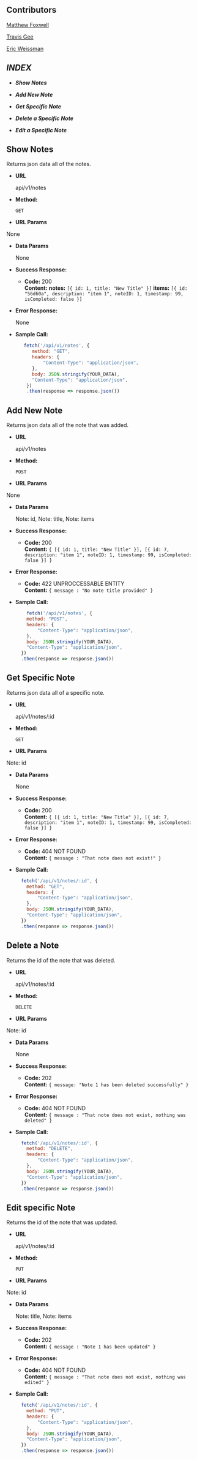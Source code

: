 ## Contributors
[Matthew Foxwell](https://github.com/foxwellm)

[Travis Gee](https://github.com/geet084)

[Eric Weissman](https://github.com/ericweissman)

*INDEX*
----
* ***Show Notes***

* ***Add New Note***

* ***Get Specific Note***

* ***Delete a Specific Note***

* ***Edit a Specific Note***



**Show Notes**
----
  Returns json data all of the notes.

* **URL**

  api/v1/notes

* **Method:**

  `GET`
  
*  **URL Params**

  None

* **Data Params**

  None

* **Success Response:**

  * **Code:** 200 <br />
    **Content:** 
    **notes:** `[{ id: 1, title: "New Title" }]`
    **items:** `[{ id: "56d60a", description: "item 1", noteID: 1, timestamp: 99, isCompleted: false }]`
 
* **Error Response:**

  None

* **Sample Call:**

  ```javascript
     fetch('/api/v1/notes', {
        method: "GET",
        headers: {
            "Content-Type": "application/json",
        },
        body: JSON.stringify(YOUR_DATA),
        "Content-Type": "application/json",
      })
      .then(response => response.json())
  ```
  

**Add New Note**
----
  Returns json data all of the note that was added.

* **URL**

  api/v1/notes

* **Method:**

  `POST`
  
*  **URL Params**

  None

* **Data Params**

  Note: id,
  Note: title,
  Note: items

* **Success Response:**

  * **Code:** 200 <br />
    **Content:** `{ [{ id: 1, title: "New Title" }], [{ id: 7, description: "item 1", noteID: 1, timestamp: 99, isCompleted: false }] }`
 
* **Error Response:**

  * **Code:** 422 UNPROCCESSABLE ENTITY <br />
    **Content:** `{ message : "No note title provided" }`

* **Sample Call:**

  ```javascript
      fetch('/api/v1/notes', {
      method: "POST",
      headers: {
          "Content-Type": "application/json",
      },
      body: JSON.stringify(YOUR_DATA),
      "Content-Type": "application/json",
    })
    .then(response => response.json())
  ```


**Get Specific Note**
----
  Returns json data all of a specific note.

* **URL**

  api/v1/notes/:id

* **Method:**

  `GET`
  
*  **URL Params**

  Note: id

* **Data Params**

  None

* **Success Response:**

  * **Code:** 200 <br />
    **Content:** `{ [{ id: 1, title: "New Title" }], [{ id: 7, description: "item 1", noteID: 1, timestamp: 99, isCompleted: false }] }`
 
* **Error Response:**

  * **Code:** 404 NOT FOUND <br />
    **Content:** `{ message : "That note does not exist!" }`

* **Sample Call:**

  ```javascript
    fetch('/api/v1/notes/:id', {
      method: "GET",
      headers: {
          "Content-Type": "application/json",
      },
      body: JSON.stringify(YOUR_DATA),
      "Content-Type": "application/json",
    })
    .then(response => response.json())
  ```


**Delete a Note**
----
  Returns the id of the note that was deleted.

* **URL**

  api/v1/notes/:id

* **Method:**

  `DELETE`
  
*  **URL Params**

  Note: id

* **Data Params**

  None

* **Success Response:**

  * **Code:** 202 <br />
    **Content:** `{ message: "Note 1 has been deleted successfully" }`
 
* **Error Response:**

  * **Code:** 404 NOT FOUND <br />
    **Content:** `{ message : "That note does not exist, nothing was deleted" }`

* **Sample Call:**

  ```javascript
    fetch('/api/v1/notes/:id', {
      method: "DELETE",
      headers: {
          "Content-Type": "application/json",
      },
      body: JSON.stringify(YOUR_DATA),
      "Content-Type": "application/json",
    })
    .then(response => response.json())
  ```


**Edit specific Note**
----
  Returns the id of the note that was updated.

* **URL**

  api/v1/notes/:id

* **Method:**

  `PUT`
  
*  **URL Params**

  Note: id

* **Data Params**

  Note: title,
  Note: items

* **Success Response:**

  * **Code:** 202 <br />
    **Content:** `{ message : "Note 1 has been updated" }`
 
* **Error Response:**

  * **Code:** 404 NOT FOUND <br />
    **Content:** `{ message : "That note does not exist, nothing was edited" }`

* **Sample Call:**

  ```javascript
    fetch('/api/v1/notes/:id', {
      method: "PUT",
      headers: {
          "Content-Type": "application/json",
      },
      body: JSON.stringify(YOUR_DATA),
      "Content-Type": "application/json",
    })
    .then(response => response.json())
  ```
